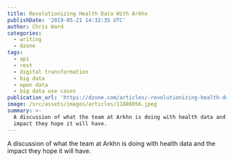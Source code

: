 ```yaml
---
title: Revolutionizing Health Data With Arkhn
publishDate: '2019-05-21 14:32:35 UTC'
author: Chris Ward
categories:
  - writing
  - dzone
tags:
  - api
  - rest
  - digital transformation
  - big data
  - open data
  - big data use cases
publication_url: 'https://dzone.com/articles/-revolutionizing-health-data-with-arkhn'
image: /src/assets/images/articles/11886056.jpeg
summary: >-
  A discussion of what the team at Arkhn is doing with health data and the
  impact they hope it will have.
---
```

A discussion of what the team at Arkhn is doing with health data and the impact they hope it will have.

